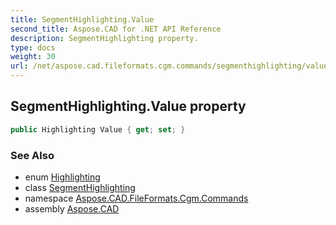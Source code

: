 ```yaml
---
title: SegmentHighlighting.Value
second_title: Aspose.CAD for .NET API Reference
description: SegmentHighlighting property. 
type: docs
weight: 30
url: /net/aspose.cad.fileformats.cgm.commands/segmenthighlighting/value/
---
```

## SegmentHighlighting.Value property

```csharp
public Highlighting Value { get; set; }
```

### See Also

* enum [Highlighting](../../segmenthighlighting.highlighting/)
* class [SegmentHighlighting](../)
* namespace [Aspose.CAD.FileFormats.Cgm.Commands](../../segmenthighlighting/)
* assembly [Aspose.CAD](../../../)



